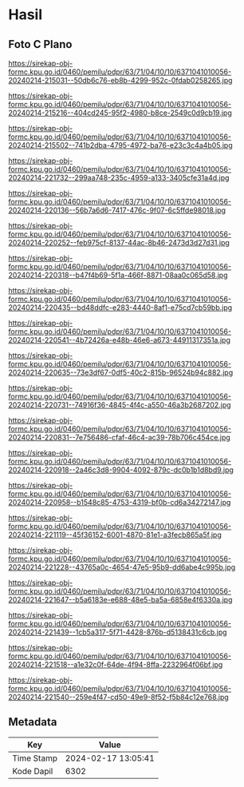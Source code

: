 # Hasil

## Foto C Plano

https://sirekap-obj-formc.kpu.go.id/0460/pemilu/pdpr/63/71/04/10/10/6371041010056-20240214-215031--50db6c76-eb8b-4299-952c-0fdab0258265.jpg

https://sirekap-obj-formc.kpu.go.id/0460/pemilu/pdpr/63/71/04/10/10/6371041010056-20240214-215216--404cd245-95f2-4980-b8ce-2549c0d9cb19.jpg

https://sirekap-obj-formc.kpu.go.id/0460/pemilu/pdpr/63/71/04/10/10/6371041010056-20240214-215502--741b2dba-4795-4972-ba76-e23c3c4a4b05.jpg

https://sirekap-obj-formc.kpu.go.id/0460/pemilu/pdpr/63/71/04/10/10/6371041010056-20240214-221732--299aa748-235c-4959-a133-3405cfe31a4d.jpg

https://sirekap-obj-formc.kpu.go.id/0460/pemilu/pdpr/63/71/04/10/10/6371041010056-20240214-220136--56b7a6d6-7417-476c-9f07-6c5ffde98018.jpg

https://sirekap-obj-formc.kpu.go.id/0460/pemilu/pdpr/63/71/04/10/10/6371041010056-20240214-220252--feb975cf-8137-44ac-8b46-2473d3d27d31.jpg

https://sirekap-obj-formc.kpu.go.id/0460/pemilu/pdpr/63/71/04/10/10/6371041010056-20240214-220318--b47f4b69-5f1a-466f-8871-08aa0c065d58.jpg

https://sirekap-obj-formc.kpu.go.id/0460/pemilu/pdpr/63/71/04/10/10/6371041010056-20240214-220435--bd48ddfc-e283-4440-8af1-e75cd7cb59bb.jpg

https://sirekap-obj-formc.kpu.go.id/0460/pemilu/pdpr/63/71/04/10/10/6371041010056-20240214-220541--4b72426a-e48b-46e6-a673-44911317351a.jpg

https://sirekap-obj-formc.kpu.go.id/0460/pemilu/pdpr/63/71/04/10/10/6371041010056-20240214-220635--73e3df67-0df5-40c2-815b-96524b94c882.jpg

https://sirekap-obj-formc.kpu.go.id/0460/pemilu/pdpr/63/71/04/10/10/6371041010056-20240214-220731--74916f36-4845-4f4c-a550-46a3b2687202.jpg

https://sirekap-obj-formc.kpu.go.id/0460/pemilu/pdpr/63/71/04/10/10/6371041010056-20240214-220831--7e756486-cfaf-46c4-ac39-78b706c454ce.jpg

https://sirekap-obj-formc.kpu.go.id/0460/pemilu/pdpr/63/71/04/10/10/6371041010056-20240214-220918--2a46c3d8-9904-4092-879c-dc0b1b1d8bd9.jpg

https://sirekap-obj-formc.kpu.go.id/0460/pemilu/pdpr/63/71/04/10/10/6371041010056-20240214-220958--b1548c85-4753-4319-bf0b-cd6a34272147.jpg

https://sirekap-obj-formc.kpu.go.id/0460/pemilu/pdpr/63/71/04/10/10/6371041010056-20240214-221119--45f36152-6001-4870-81e1-a3fecb865a5f.jpg

https://sirekap-obj-formc.kpu.go.id/0460/pemilu/pdpr/63/71/04/10/10/6371041010056-20240214-221228--43765a0c-4654-47e5-95b9-dd6abe4c995b.jpg

https://sirekap-obj-formc.kpu.go.id/0460/pemilu/pdpr/63/71/04/10/10/6371041010056-20240214-221647--b5a6183e-e688-48e5-ba5a-6858e4f6330a.jpg

https://sirekap-obj-formc.kpu.go.id/0460/pemilu/pdpr/63/71/04/10/10/6371041010056-20240214-221439--1cb5a317-5f71-4428-876b-d5138431c6cb.jpg

https://sirekap-obj-formc.kpu.go.id/0460/pemilu/pdpr/63/71/04/10/10/6371041010056-20240214-221518--a1e32c0f-64de-4f94-8ffa-2232964f06bf.jpg

https://sirekap-obj-formc.kpu.go.id/0460/pemilu/pdpr/63/71/04/10/10/6371041010056-20240214-221540--259e4f47-cd50-49e9-8f52-f5b84c12e768.jpg


## Metadata

| Key        | Value               |
| ---------- | ------------------- |
| Time Stamp | 2024-02-17 13:05:41 |
| Kode Dapil | 6302                |



